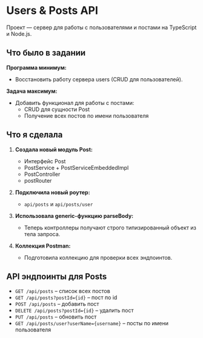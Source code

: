 # Users & Posts API

Проект — сервер для работы с пользователями и постами на TypeScript и Node.js.

## Что было в задании

**Программа минимум:**
- Восстановить работу сервера users (CRUD для пользователей).

**Задача максимум:**
- Добавить функционал для работы с постами:
    - CRUD для сущности Post
    - Получение всех постов по имени пользователя

## Что я сделала

1. **Создала новый модуль Post:**
    - Интерфейс Post
    - PostService + PostServiceEmbeddedImpl
    - PostController
    - postRouter

2. **Подключила новый роутер:**
    - `api/posts` и `api/posts/user`

3. **Использовала generic-функцию parseBody:**
    - Теперь контроллеры получают строго типизированный объект из тела запроса.

4. **Коллекция Postman:**
    - Подготовила коллекцию для проверки всех эндпоинтов.

## API эндпоинты для Posts

- `GET /api/posts` – список всех постов
- `GET /api/posts?postId={id}` – пост по id
- `POST /api/posts` – добавить пост
- `DELETE /api/posts?postId={id}` – удалить пост
- `PUT /api/posts` – обновить пост
- `GET /api/posts/user?userName={username}` – посты по имени пользователя

